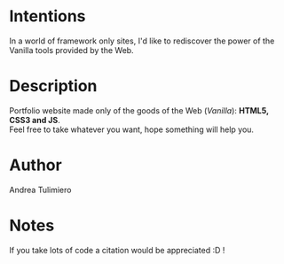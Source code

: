 # Intentions
In a world of framework only sites, I'd like to rediscover the power of the Vanilla tools provided by the Web. <br/>

# Description
Portfolio website made only of the goods of the Web (<i>Vanilla</i>): <b>HTML5, CSS3 and JS</b>. <br/>
Feel free to take whatever you want, hope something will help you.

# Author
Andrea Tulimiero

# Notes
If you take lots of code a citation would be appreciated :D !
